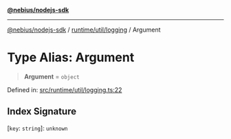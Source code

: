 [**@nebius/nodejs-sdk**](../../../../README.md)

---

[@nebius/nodejs-sdk](../../../../README.md) / [runtime/util/logging](../README.md) / Argument

# Type Alias: Argument

> **Argument** = `object`

Defined in: [src/runtime/util/logging.ts:22](https://github.com/nebius/nodejs-sdk/blob/a37d220b2851e3bf0d396cb03828d544f584df45/src/runtime/util/logging.ts#L22)

## Index Signature

\[`key`: `string`\]: `unknown`
